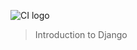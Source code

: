 ![CI logo](https://codeinstitute.s3.amazonaws.com/fullstack/ci_logo_small.png)

>
> Introduction to Django
>